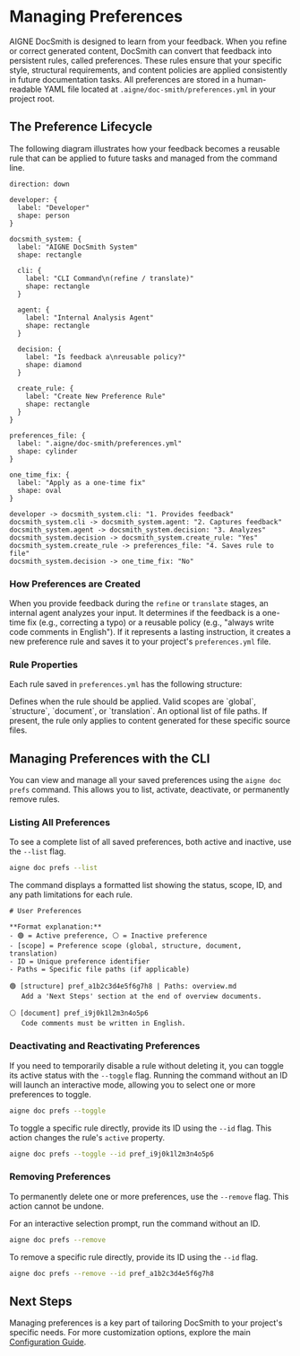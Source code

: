 # Managing Preferences

AIGNE DocSmith is designed to learn from your feedback. When you refine or correct generated content, DocSmith can convert that feedback into persistent rules, called preferences. These rules ensure that your specific style, structural requirements, and content policies are applied consistently in future documentation tasks. All preferences are stored in a human-readable YAML file located at `.aigne/doc-smith/preferences.yml` in your project root.

## The Preference Lifecycle

The following diagram illustrates how your feedback becomes a reusable rule that can be applied to future tasks and managed from the command line.

```d2 The Preference Lifecycle
direction: down

developer: {
  label: "Developer"
  shape: person
}

docsmith_system: {
  label: "AIGNE DocSmith System"
  shape: rectangle

  cli: {
    label: "CLI Command\n(refine / translate)"
    shape: rectangle
  }

  agent: {
    label: "Internal Analysis Agent"
    shape: rectangle
  }

  decision: {
    label: "Is feedback a\nreusable policy?"
    shape: diamond
  }

  create_rule: {
    label: "Create New Preference Rule"
    shape: rectangle
  }
}

preferences_file: {
  label: ".aigne/doc-smith/preferences.yml"
  shape: cylinder
}

one_time_fix: {
  label: "Apply as a one-time fix"
  shape: oval
}

developer -> docsmith_system.cli: "1. Provides feedback"
docsmith_system.cli -> docsmith_system.agent: "2. Captures feedback"
docsmith_system.agent -> docsmith_system.decision: "3. Analyzes"
docsmith_system.decision -> docsmith_system.create_rule: "Yes"
docsmith_system.create_rule -> preferences_file: "4. Saves rule to file"
docsmith_system.decision -> one_time_fix: "No"
```

### How Preferences are Created

When you provide feedback during the `refine` or `translate` stages, an internal agent analyzes your input. It determines if the feedback is a one-time fix (e.g., correcting a typo) or a reusable policy (e.g., "always write code comments in English"). If it represents a lasting instruction, it creates a new preference rule and saves it to your project's `preferences.yml` file.

### Rule Properties

Each rule saved in `preferences.yml` has the following structure:

<x-field-group>
  <x-field data-name="id" data-type="string" data-desc="A unique, randomly generated identifier for the rule (e.g., pref_a1b2c3d4e5f6g7h8)."></x-field>
  <x-field data-name="active" data-type="boolean" data-desc="Indicates if the rule is currently enabled. Inactive rules are ignored during generation tasks."></x-field>
  <x-field data-name="scope" data-type="string">
    <x-field-desc markdown>Defines when the rule should be applied. Valid scopes are `global`, `structure`, `document`, or `translation`.</x-field-desc>
  </x-field>
  <x-field data-name="rule" data-type="string" data-desc="The specific, distilled instruction that will be passed to the AI in future tasks."></x-field>
  <x-field data-name="feedback" data-type="string" data-desc="The original, natural language feedback provided by the user, preserved for reference."></x-field>
  <x-field data-name="createdAt" data-type="string" data-desc="The ISO 8601 timestamp indicating when the rule was created."></x-field>
  <x-field data-name="paths" data-type="string[]" data-required="false">
    <x-field-desc markdown>An optional list of file paths. If present, the rule only applies to content generated for these specific source files.</x-field-desc>
  </x-field>
</x-field-group>

## Managing Preferences with the CLI

You can view and manage all your saved preferences using the `aigne doc prefs` command. This allows you to list, activate, deactivate, or permanently remove rules.

### Listing All Preferences

To see a complete list of all saved preferences, both active and inactive, use the `--list` flag.

```bash List all preferences icon=lucide:terminal
aigne doc prefs --list
```

The command displays a formatted list showing the status, scope, ID, and any path limitations for each rule.

```text Example Output icon=lucide:clipboard-list
# User Preferences

**Format explanation:**
- 🟢 = Active preference, ⚪ = Inactive preference
- [scope] = Preference scope (global, structure, document, translation)
- ID = Unique preference identifier
- Paths = Specific file paths (if applicable)

🟢 [structure] pref_a1b2c3d4e5f6g7h8 | Paths: overview.md
   Add a 'Next Steps' section at the end of overview documents.
 
⚪ [document] pref_i9j0k1l2m3n4o5p6
   Code comments must be written in English.
```

### Deactivating and Reactivating Preferences

If you need to temporarily disable a rule without deleting it, you can toggle its active status with the `--toggle` flag. Running the command without an ID will launch an interactive mode, allowing you to select one or more preferences to toggle.

```bash Toggle preferences interactively icon=lucide:terminal
aigne doc prefs --toggle
```

To toggle a specific rule directly, provide its ID using the `--id` flag. This action changes the rule's `active` property.

```bash Toggle a specific preference icon=lucide:terminal
aigne doc prefs --toggle --id pref_i9j0k1l2m3n4o5p6
```

### Removing Preferences

To permanently delete one or more preferences, use the `--remove` flag. This action cannot be undone.

For an interactive selection prompt, run the command without an ID.

```bash Remove preferences interactively icon=lucide:terminal
aigne doc prefs --remove
```

To remove a specific rule directly, provide its ID using the `--id` flag.

```bash Remove a specific preference icon=lucide:terminal
aigne doc prefs --remove --id pref_a1b2c3d4e5f6g7h8
```

## Next Steps

Managing preferences is a key part of tailoring DocSmith to your project's specific needs. For more customization options, explore the main [Configuration Guide](./configuration.md).